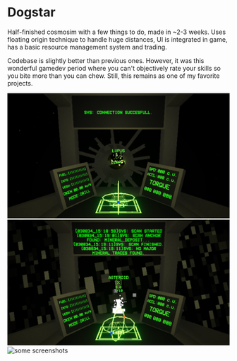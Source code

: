 # Dogstar
 Half-finished cosmosim with a few things to do, made in ~2-3 weeks. Uses floating origin technique to handle huge distances, UI is integrated in game, has a basic resource management system and trading.
 
 Codebase is slightly better than previous ones. However, it was this wonderful gamedev period where you can't objectively rate your skills so you bite more than you can chew. Still, this remains as one of my favorite projects.

![some screenshots](https://raw.githubusercontent.com/UghZan/Dogstar/main/Screenshots/Build%20Screenshot%202022.04.08%20-%2000.54.10.65.png)
![some screenshots](https://raw.githubusercontent.com/UghZan/Dogstar/main/Screenshots/Build%20Screenshot%202022.04.08%20-%2000.56.05.93.png)
![some screenshots](https://raw.githubusercontent.com/UghZan/Dogstar/main/Screenshots/Build%20Screenshot%202022.04.08%20-%2000.59.32.55.pngA)
